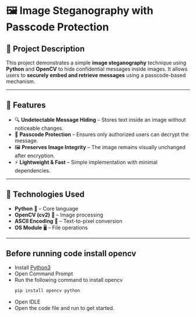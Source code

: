 # 🖼️ Image Steganography with Passcode Protection  

## 📌 Project Description  
This project demonstrates a simple **image steganography** technique using **Python** and **OpenCV** to hide confidential messages inside images. It allows users to **securely embed and retrieve messages** using a passcode-based mechanism.  

---

## 🚀 Features  
- 🔍 **Undetectable Message Hiding** – Stores text inside an image without noticeable changes.  
- 🔐 **Passcode Protection** – Ensures only authorized users can decrypt the message.  
- 🖼️ **Preserves Image Integrity** – The image remains visually unchanged after encryption.  
- ⚡ **Lightweight & Fast** – Simple implementation with minimal dependencies.  

---

## 📂 Technologies Used  
- **Python** 🐍 – Core language  
- **OpenCV (cv2)** 📸 – Image processing  
- **ASCII Encoding** 🔢 – Text-to-pixel conversion  
- **OS Module** 🖥️ – File operations 

---

## Before running code install opencv
- Install [Python3](https://www.python.org/downloads/)
- Open Command Prompt
- Run the following command to install opencv
  ```python
  pip install opencv-python
  ```
- Open IDLE
- Open the code file and run to get started.
